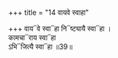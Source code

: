 +++
title = "14 वायवे स्वाहा"

+++
वाय᳓वे स्वा᳓हा नि᳓ष्ट्यायै स्वा᳓हा ।  
कामचा᳓राय स्वा᳓हा  
ऽभि᳓जित्यै स्वा᳓हा ॥39॥